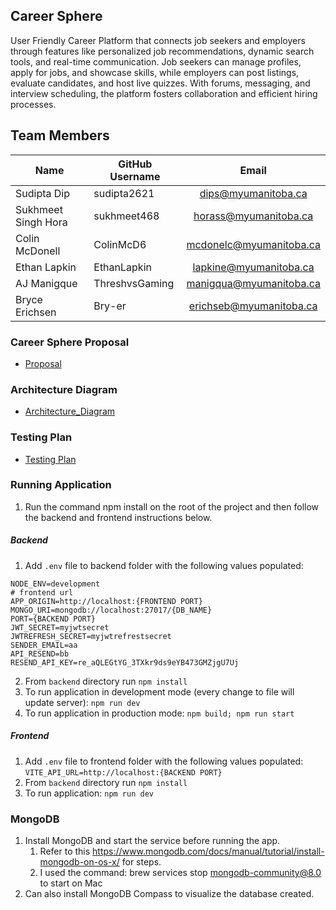 ## Career Sphere 
User Friendly Career Platform that connects job seekers and employers through features like personalized job recommendations, dynamic search tools, and real-time communication. Job seekers can manage profiles, apply for jobs, and showcase skills, while employers can post listings, evaluate candidates, and host live quizzes. With forums, messaging, and interview scheduling, the platform fosters collaboration and efficient hiring processes.

## Team Members

| Name  | GitHub Username | Email |
| ------------- | ------------- |:-------------:|
|Sudipta Dip| sudipta2621 | dips@myumanitoba.ca
|Sukhmeet Singh Hora| sukhmeet468 | horass@myumanitoba.ca
|Colin McDonell| ColinMcD6 | mcdonelc@myumanitoba.ca
|Ethan Lapkin| EthanLapkin | lapkine@myumanitoba.ca
|AJ Manigque| ThreshvsGaming | manigqua@myumanitoba.ca
|Bryce Erichsen| Bry-er | erichseb@myumanitoba.ca

### Career Sphere Proposal

* [Proposal](https://github.com/ColinMcD6/CareerSphere/wiki/Project-Proposal)

### Architecture Diagram

* [Architecture_Diagram](https://github.com/ColinMcD6/CareerSphere/blob/main/documentation/COMP4350_CareerSphere_ArchitechtureDiagram.png)

### Testing Plan

* [Testing Plan](documentation/TEST_PLAN.md)
 
### Running Application
1. Run the command npm install on the root of the project and then follow the backend and frontend instructions below.

##### Backend
1. Add ```.env``` file to backend folder with the following values populated:
```
NODE_ENV=development
# frontend url
APP_ORIGIN=http://localhost:{FRONTEND PORT}
MONGO_URI=mongodb://localhost:27017/{DB_NAME}
PORT={BACKEND PORT}
JWT_SECRET=myjwtsecret
JWTREFRESH_SECRET=myjwtrefrestsecret
SENDER_EMAIL=aa
API_RESEND=bb
RESEND_API_KEY=re_aQLEGtYG_3TXkr9ds9eYB473GMZjgU7Uj
```
2. From ```backend``` directory run ```npm install```
3. To run application in development mode (every change to file will update server): ```npm run dev```
4. To run application in production mode: ```npm build; npm run start```

##### Frontend
1. Add ```.env``` file to frontend folder with the following values populated: ```VITE_API_URL=http://localhost:{BACKEND PORT}```
2. From ```backend``` directory run ```npm install```
3. To run application: ```npm run dev```

### MongoDB 
1. Install MongoDB and start the service before running the app.
    1. Refer to this https://www.mongodb.com/docs/manual/tutorial/install-mongodb-on-os-x/ for steps. 
    2. I used the command: brew services stop mongodb-community@8.0 to start on Mac
2. Can also install MongoDB Compass to visualize the database created.